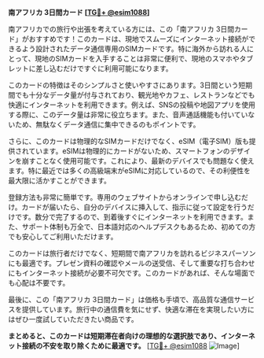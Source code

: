 **南アフリカ 3日間カード [[TG💪+ @esim1088](https://t.me/s/esim1088)]**

南アフリカでの旅行や出張を考えている方には、この「南アフリカ 3日間カード」がおすすめです！このカードは、現地でスムーズにインターネット接続ができるよう設計されたデータ通信専用のSIMカードです。特に海外から訪れる人にとって、現地のSIMカードを入手することは非常に便利で、現地のスマホやタブレットに差し込むだけですぐに利用可能になります。

このカードの特徴はそのシンプルさと使いやすさにあります。3日間という短期間でも十分なデータ量が付与されており、観光地やカフェ、レストランなどでも快適にインターネットを利用できます。例えば、SNSの投稿や地図アプリを使用する際に、このデータ量は非常に役立ちます。また、音声通話機能も付いていないため、無駄なくデータ通信に集中できるのもポイントです。

さらに、このカードは物理的なSIMカードだけでなく、eSIM（電子SIM）版も提供されています。eSIMは物理的にカードがないため、スマートフォンのデザインを崩すことなく使用可能です。これにより、最新のデバイスでも問題なく使えます。特に最近では多くの高級端末がeSIMに対応しているので、その利便性を最大限に活かすことができます。

登録方法も非常に簡単です。専用のウェブサイトからオンラインで申し込むだけ。カードが届いたら、自分のデバイスに挿入して、指示に従って設定を行うだけです。数分で完了するので、到着後すぐにインターネットを利用できます。また、サポート体制も万全で、日本語対応のヘルプデスクもあるため、初めての方でも安心してご利用いただけます。

このカードは旅行者だけでなく、短期間で南アフリカを訪れるビジネスパーソンにも最適です。プレゼン資料の確認やメールの送受信、そして重要な打ち合わせにもインターネット接続が必要不可欠です。このカードがあれば、そんな場面でも心配は不要です。

最後に、この「南アフリカ 3日間カード」は価格も手頃で、高品質な通信サービスを提供しています。旅行中の通信費を気にせず、快適な滞在を実現したい方にはぜひ一度試していただきたい商品です。

**まとめると、このカードは短期滞在者向けの理想的な選択肢であり、インターネット接続の不安を取り除くために最適です。** [[TG💪+ @esim1088](https://t.me/s/esim1088) ![Image](https://i.postimg.cc/Y0z9fWf4/image.png)]